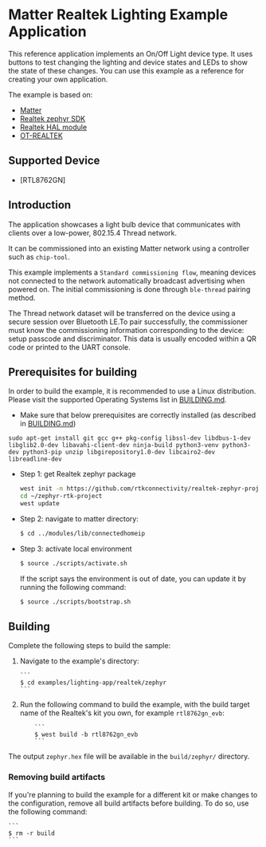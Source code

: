 # Matter Realtek Lighting Example Application

This reference application implements an On/Off Light device type. It uses
buttons to test changing the lighting and device states and LEDs to show the
state of these changes. You can use this example as a reference for creating
your own application.

The example is based on:

-   [Matter](https://github.com/project-chip/connectedhomeip)
-   [Realtek zephyr SDK](https://github.com/rtkconnectivity/zephyr)
-   [Realtek HAL module](https://github.com/rtkconnectivity/hal_realtek)
-   [OT-REALTEK](https://github.com/rtkconnectivity/ot-realtek)

## Supported Device

-   [RTL8762GN]

## Introduction

The application showcases a light bulb device that communicates with clients
over a low-power, 802.15.4 Thread network.

It can be commissioned into an existing Matter network using a controller such
as `chip-tool`.

This example implements a `Standard commissioning flow`, meaning devices not
connected to the network automatically broadcast advertising when powered on.
The initial commissioning is done through `ble-thread` pairing method.

The Thread network dataset will be transferred on the device using a secure
session over Bluetooth LE.To pair successfully, the commissioner must know the
commissioning information corresponding to the device: setup passcode and
discriminator. This data is usually encoded within a QR code or printed to the
UART console.

## Prerequisites for building

In order to build the example, it is recommended to use a Linux distribution.
Please visit the supported Operating Systems list in
[BUILDING.md](../../../../docs/guides/BUILDING.md#prerequisites).

-   Make sure that below prerequisites are correctly installed (as described in
    [BUILDING.md](../../../../docs/guides/BUILDING.md#prerequisites))

```
sudo apt-get install git gcc g++ pkg-config libssl-dev libdbus-1-dev libglib2.0-dev libavahi-client-dev ninja-build python3-venv python3-dev python3-pip unzip libgirepository1.0-dev libcairo2-dev libreadline-dev
```

-   Step 1: get Realtek zephyr package

    ```bash
    west init -m https://github.com/rtkconnectivity/realtek-zephyr-project ~/zephyr-rtk-project
    cd ~/zephyr-rtk-project
    west update
    ```

-   Step 2: navigate to matter directory:

    ```bash
    $ cd ../modules/lib/connectedhomeip
    ```

-   Step 3: activate local environment

    ```bash
    $ source ./scripts/activate.sh
    ```

    If the script says the environment is out of date, you can update it by
    running the following command:

    ```bash
    $ source ./scripts/bootstrap.sh
    ```

## Building

Complete the following steps to build the sample:

1.  Navigate to the example's directory:

        ```
        $ cd examples/lighting-app/realtek/zephyr
        ```

2.  Run the following command to build the example, with the build target name
    of the Realtek's kit you own, for example `rtl8762gn_evb`:

            ```
            $ west build -b rtl8762gn_evb
            ```

The output `zephyr.hex` file will be available in the `build/zephyr/` directory.

### Removing build artifacts

If you're planning to build the example for a different kit or make changes to
the configuration, remove all build artifacts before building. To do so, use the
following command:

    ```
    $ rm -r build
    ```

